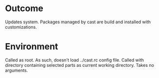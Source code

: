 # Outcome

Updates system. Packages managed by cast are build
and installed with customizations.

# Environment

Called as root. As such, doesn't load ../cast.rc config file.
Called with directory containing selected parts as current working directory.
Takes no arguments.
